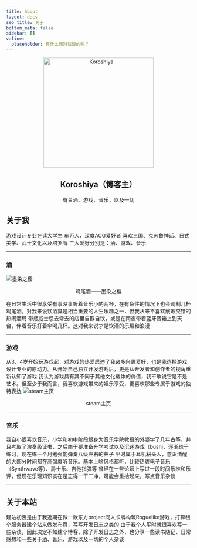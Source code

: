 ```yaml
---
title: About
layout: docs
seo_title: 关于
bottom_meta: false
sidebar: []
valine:
  placeholder: 有什么想对我说的呢？
---
```

<div align="center">
 <img src="https://koroshiya-image-host.oss-cn-shenzhen.aliyuncs.com/cherry%20blossom2.png" width = "300" height = "300" alt="Koroshiya" align=center />
</div>

## <center> Koroshiya（博客主）</center>

<center>有关酒、游戏、音乐，以及一切</center>

## 关于我

游戏设计专业在读大学生
车万人，深度ACG爱好者
喜欢三国、克苏鲁神话、日式美学、武士文化以及塔罗牌
三大爱好分别是：酒、游戏、音乐

***

### 酒

![墨染之樱](https://koroshiya-image-host.oss-cn-shenzhen.aliyuncs.com/383e180a0b4dfdacce25bc72dd62c62.jpg)
<center>鸡尾酒——墨染之樱</center>

在日常生活中很享受有事没事听着音乐小酌两杯，在有条件的情况下也会调制几杯鸡尾酒。对我来说饮酒算是相当重要的人生乐趣之一，但我从来不喜欢觥筹交错的热闹酒局
带瓶威士忌去常去的店里自斟自饮，或是在雨夜带着蓝牙音箱上到天台，伴着音乐打着伞喝几杯。这对我来说才是饮酒的乐趣和浪漫

***

### 游戏

从3、4岁开始玩游戏起，对游戏的热爱启迪了我诸多兴趣爱好，也是我选择游戏设计专业的原动力。从开始自己独立开发游戏后，更是从开发者和创作者的视角重新认知了游戏
我认为游戏具有其不同于其他文化载体的价值，我不敢说它是不是艺术。但至少于我而言，我喜欢游戏带来的娱乐享受，更喜欢那些专属于游戏的独特表达
![steam主页](https://koroshiya-image-host.oss-cn-shenzhen.aliyuncs.com/20210514162118.png)
<center>steam主页</center>

***

### 音乐

我自小很喜欢音乐，小学和初中阶段跟身为音乐学院教授的外婆学了几年古筝，并且考取了演奏级证书，之后由于要准备升学考试以及沉迷游戏（bushi，逐渐疏于练习，现在练一个月勉强能弹奏八级左右的曲子
平时属于耳机粘头人，意识清醒的大部分时间都在高强度听音乐。基本上啥风格都听，比较热衷电子音乐（Synthwave等）、爵士乐、吉他指弹等
曾经在一些论坛上写过一段时间乐推和乐评，但现在乐理知识实在是忘得一干二净，可能会重拾起来，写点音乐杂谈

***

## 关于本站

建站初衷是由于我近期在做一款东方project同人卡牌构筑Roguelike游戏，打算租个服务器建个站来做发布页，写写开发日志之类的
由于我个人平时就很喜欢写一些杂谈，因此决定不如建个博客，除了开发日志之外，也分享一些读书随记、日常感想和一些关于酒、音乐、游戏以及一切的个人杂谈
